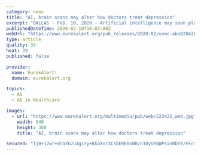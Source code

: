 ```yaml
---
category: news
title: "AI, brain scans may alter how doctors treat depression"
excerpt: "DALLAS - Feb. 10, 2020 - Artificial intelligence may soon play a critical role in choosing which depression therapy is best for patients. A national trial initiated by UT Southwestern in 2011 to better understand mood disorders has produced what scientists ..."
publishedDateTime: 2020-02-10T16:03:00Z
webUrl: "https://www.eurekalert.org/pub_releases/2020-02/usmc-abs020420.php"
type: article
quality: 39
heat: 39
published: false

provider:
  name: EurekAlert!
  domain: eurekalert.org

topics:
  - AI
  - AI in Healthcare

images:
  - url: "https://www.eurekalert.org/multimedia/pub/web/223422_web.jpg"
    width: 640
    height: 360
    title: "AI, brain scans may alter how doctors treat depression"

secured: "Tj0+17wr+dnaY67u4g1ry+KkoXnr3CsbERK0xBR/n1OyVRQWPsinRbYY/FFcm6PEPHgtJC5qb/G7gnIAMpumpM6xwgpSPdrJo/6Gc0opkZfbUM/KnBBUHzZ+GGjh0dGU+TI3zfCoqSfC2sfhYSkLn+n6fis+NrVPHmOuNJzT4E8HkkRmY9ePWujgUlWhfgainS1146QFytsio/YSLEzx3oBzacWv+02zA5JbmVczCO7WbjRRhP8Ax3rgWxkGWq2jaYP4kFzTza/fuxXk49O8ghTnY7dGKJEdbJb4j4YB8gGSdacEmez2H8tRfDzpecIAwoDmNJkldLY0FXczjRt4YcRclCkzAEhSSTxZMXXVkUVVSkVq0bqKOU/iGR/SDyehnQ7db2fr26mNTXYM6ysUzOeBr+ZMXXxQjbt8mrTGn5CxCAD5aOyxp0wK4pyQFymEmcjlZXbORO0YfhEs6evveBoUGHFvqNQM8fNjEaZ8GkE=;Nd/ZJ23P8HVOb8EClVdzcg=="
---
```


